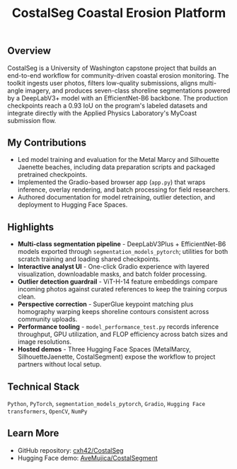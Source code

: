 ﻿---
title: "CostalSeg Coastal Erosion Platform"
excerpt: "UW capstone system for coastal erosion monitoring with DeepLabV3+ segmentation, ViT-H-14 quality control, and SuperGlue alignment<br/><img src='/images/costalseg-overlay.webp'>"
collection: portfolio
---

## Overview
CostalSeg is a University of Washington capstone project that builds an end-to-end workflow for community-driven coastal erosion monitoring. The toolkit ingests user photos, filters low-quality submissions, aligns multi-angle imagery, and produces seven-class shoreline segmentations powered by a DeepLabV3+ model with an EfficientNet-B6 backbone. The production checkpoints reach a 0.93 IoU on the program's labeled datasets and integrate directly with the Applied Physics Laboratory's MyCoast submission flow.

## My Contributions
- Led model training and evaluation for the Metal Marcy and Silhouette Jaenette beaches, including data preparation scripts and packaged pretrained checkpoints.
- Implemented the Gradio-based browser app (`app.py`) that wraps inference, overlay rendering, and batch processing for field researchers.
- Authored documentation for model retraining, outlier detection, and deployment to Hugging Face Spaces.

## Highlights
- **Multi-class segmentation pipeline** - DeepLabV3Plus + EfficientNet-B6 models exported through `segmentation_models_pytorch`; utilities for both scratch training and loading shared checkpoints.
- **Interactive analyst UI** - One-click Gradio experience with layered visualization, downloadable masks, and batch folder processing.
- **Outlier detection guardrail** - ViT-H-14 feature embeddings compare incoming photos against curated references to keep the training corpus clean.
- **Perspective correction** - SuperGlue keypoint matching plus homography warping keeps shoreline contours consistent across community uploads.
- **Performance tooling** - `model_performance_test.py` records inference throughput, GPU utilization, and FLOP efficiency across batch sizes and image resolutions.
- **Hosted demos** - Three Hugging Face Spaces (MetalMarcy, SilhouetteJaenette, CostalSegment) expose the workflow to project partners without local setup.

## Technical Stack
`Python`, `PyTorch`, `segmentation_models_pytorch`, `Gradio`, `Hugging Face transformers`, `OpenCV`, `NumPy`

## Learn More
- GitHub repository: [cxh42/CostalSeg](https://github.com/cxh42/CostalSeg)
- Hugging Face demo: [AveMujica/CostalSegment](https://huggingface.co/spaces/AveMujica/CostalSegment)
